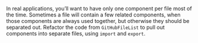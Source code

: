 In real applications, you’ll want to have only one component per file most
of the time. Sometimes a file will contain a few related components, when
those components are always used together, but otherwise they should be 
separated out. Refactor the code from `GitHubFileList` to pull out components 
into separate files, using `import` and `export`.